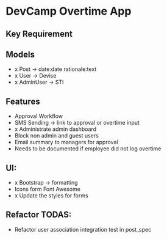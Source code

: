 # DevCamp Overtime App

## Key Requirement

## Models
 - x Post -> date:date rationale:text
 - x User -> Devise
 - x AdminUser -> STI

## Features

 - Approval Workflow
 - SMS Sending -> link to approval or overtime input
 - x Administrate admin dashboard
 - Block non admin and guest users
 - Email summary to managers for approval
 - Needs to be documented if employee did not log overtime

## UI:
 - x Bootstrap -> formatting
 - Icons form Font Awesome
 - x Update the styles for forms

## Refactor TODAS:
 - Refactor user association integration test in post_spec